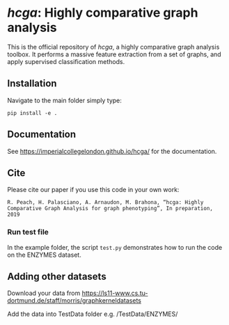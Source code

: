 # *hcga*: Highly comparative graph analysis

This is the official repository of *hcga*, a highly comparative graph analysis toolbox. It performs a massive feature extraction from a set of graphs, and apply supervised classification methods. 

## Installation

Navigate to the main folder simply type:

```pip install -e .```

## Documentation

See https://imperialcollegelondon.github.io/hcga/ for the documentation. 

## Cite

Please cite our paper if you use this code in your own work:

```
R. Peach, H. Palasciano, A. Arnaudon, M. Brahona, “hcga: Highly Comparative Graph Analysis for graph phenotyping”, In preparation, 2019

```

### Run test file

In the example folder, the script ``test.py`` demonstrates how to run the code on the ENZYMES dataset. 

## Adding other datasets

Download your data from https://ls11-www.cs.tu-dortmund.de/staff/morris/graphkerneldatasets 

Add the data into TestData folder e.g. /TestData/ENZYMES/

